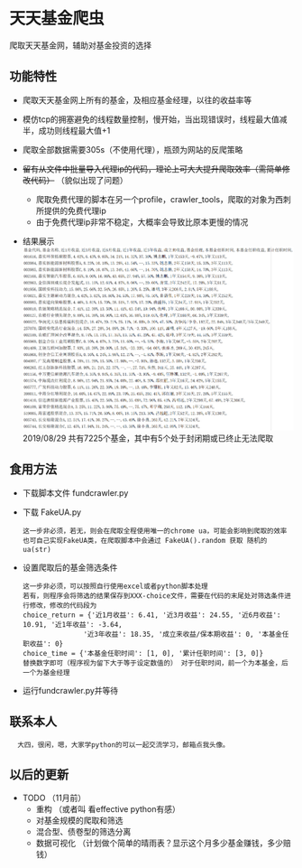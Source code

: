 # 天天基金爬虫
爬取天天基金网，辅助对基金投资的选择

## 功能特性
- 爬取天天基金网上所有的基金，及相应基金经理，以往的收益率等

- 模仿tcp的拥塞避免的线程数量控制，慢开始，当出现错误时，线程最大值减半，成功则线程最大值+1
- 爬取全部数据需要305s（不使用代理），瓶颈为网站的反爬策略
- ~~留有从文件中批量导入代理ip的代码，理论上可大大提升爬取效率（需简单修改代码）~~ （貌似出现了问题）
    - 爬取免费代理的脚本在另一个profile，crawler_tools，爬取的对象为西刺所提供的免费代理ip
    - 由于免费代理ip非常不稳定，大概率会导致比原本更慢的情况
- 结果展示
![Image text](./image/result.png)
    2019/08/29 共有7225个基金，其中有5个处于封闭期或已终止无法爬取

## 食用方法
- 下载脚本文件 fundcrawler.py
- 下载 FakeUA.py

      这一步非必须，若无，则会在爬取全程使用唯一的chrome ua，可能会影响到爬取的效率
      也可自己实现FakeUA类，在爬取脚本中会通过 FakeUA().random 获取 随机的ua(str)
- 设置爬取后的基金筛选条件
      
      这一步非必须，可以按照自行使用excel或者python脚本处理
      若有，则程序会将筛选的结果保存到XXX-choice文件，需要在代码的末尾处对筛选条件进行修改，修改的代码段为
      choice_return = {'近1月收益': 6.41, '近3月收益': 24.55, '近6月收益': 10.91, '近1年收益': -3.64,
                     '近3年收益': 18.35, '成立来收益/保本期收益': 0, '本基金任职收益': 0}
      choice_time = {'本基金任职时间': [1, 0], '累计任职时间': [3, 0]}
      替换数字即可（程序视为留下大于等于设定数值的） 对于任职时间，前一个为本基金，后一个为基金经理

- 运行fundcrawler.py并等待

## 联系本人
      大四，很闲，嗯，大家学python的可以一起交流学习，邮箱点我头像。
      
## 以后的更新
- TODO （11月前）
    - 重构 （或者叫 看effective python有感）
    - 对基金规模的爬取和筛选
    - 混合型、债卷型的筛选分离
    - 数据可视化 （计划做个简单的晴雨表？显示这个月多少基金赚钱，多少赔钱）
